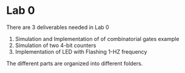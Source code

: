 # Lab 0

There are 3 deliverables needed in Lab 0
1. Simulation and Implementation of of combinatorial gates example
2. Simulation of two 4-bit counters
3. Implementation of LED with Flashing 1-HZ frequency

The different parts are organized into different folders.
